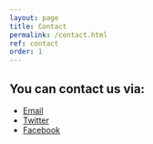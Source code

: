 ```yaml
---
layout: page
title: Contact
permalink: /contact.html
ref: contact
order: 1
---
```


## You can contact us via:
- [Email](mailto:mailto:sciencesuperfriends@gmail.com)
- [Twitter](https://twitter.com/lsuperfriends)
- [Facebook](https://facebook.com/leagueofscience)
